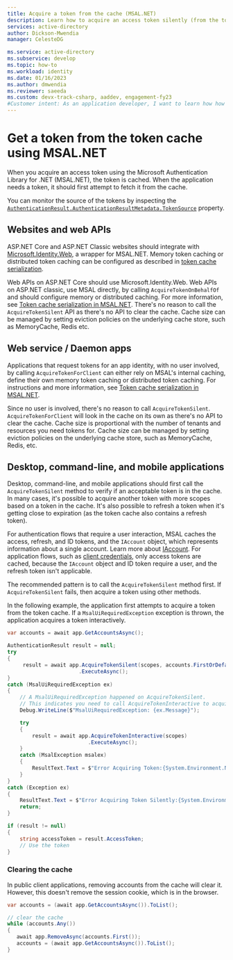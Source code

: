 ```yaml
---
title: Acquire a token from the cache (MSAL.NET) 
description: Learn how to acquire an access token silently (from the token cache) using the Microsoft Authentication Library for .NET (MSAL.NET).
services: active-directory
author: Dickson-Mwendia
manager: CelesteDG

ms.service: active-directory
ms.subservice: develop
ms.topic: how-to
ms.workload: identity
ms.date: 01/16/2023
ms.author: dmwendia
ms.reviewer: saeeda
ms.custom: devx-track-csharp, aaddev, engagement-fy23
#Customer intent: As an application developer, I want to learn how how to use the AcquireTokenSilent method so I can acquire tokens from the cache.
---
```


# Get a token from the token cache using MSAL.NET

When you acquire an access token using the Microsoft Authentication Library for .NET (MSAL.NET), the token is cached. When the application needs a token, it should first attempt to fetch it from the cache.

You can monitor the source of the tokens by inspecting the [`AuthenticationResult.AuthenticationResultMetadata.TokenSource`](/dotnet/api/microsoft.identity.client.authenticationresultmetadata.tokensource?view=msal-dotnet-latest&preserve-view=true) property.

## Websites and web APIs

ASP.NET Core and ASP.NET Classic websites should integrate with [Microsoft.Identity.Web](microsoft-identity-web.md), a wrapper for MSAL.NET. Memory token caching or distributed token caching can be configured as described in [token cache serialization](msal-net-token-cache-serialization.md?tabs=aspnetcore). 

Web APIs on ASP.NET Core should use Microsoft.Identity.Web. Web APIs on ASP.NET classic, use MSAL directly, by calling `AcquireTokenOnBehalfOf` and should configure memory or distributed caching. For more information, see [Token cache serialization in MSAL.NET](msal-net-token-cache-serialization.md?tabs=aspnet). There's no reason to call the `AcquireTokenSilent` API as there's no API to clear the cache. Cache size can be managed by setting eviction policies on the underlying cache store, such as MemoryCache, Redis etc.

## Web service / Daemon apps 

Applications that request tokens for an app identity, with no user involved, by calling `AcquireTokenForClient` can either rely on MSAL's internal caching, define their own memory token caching or distributed token caching. For instructions and more information, see [Token cache serialization in MSAL.NET](msal-net-token-cache-serialization.md?tabs=aspnet). 

Since no user is involved, there's no reason to call `AcquireTokenSilent`. `AcquireTokenForClient` will look in the cache on its own as there's no API to clear the cache. Cache size is proportional with the number of tenants and resources you need tokens for. Cache size can be managed by setting eviction policies on the underlying cache store, such as MemoryCache, Redis, etc.

## Desktop, command-line, and mobile applications

Desktop, command-line, and mobile applications should first call the `AcquireTokenSilent` method to verify if an acceptable token is in the cache. In many cases, it's possible to acquire another token with more scopes based on a token in the cache. It's also possible to refresh a token when it's getting close to expiration (as the token cache also contains a refresh token).

For authentication flows that require a user interaction, MSAL caches the access, refresh, and ID tokens, and the `IAccount` object, which represents information about a single account. Learn more about [IAccount](/dotnet/api/microsoft.identity.client.iaccount?view=msal-dotnet-latest&preserve-view=true). For application flows, such as [client credentials](msal-authentication-flows.md#client-credentials), only access tokens are cached, because the `IAccount` object and ID token require a user, and the refresh token isn't applicable.

The recommended pattern is to call the `AcquireTokenSilent` method first.  If `AcquireTokenSilent` fails, then acquire a token using other methods.

In the following example, the application first attempts to acquire a token from the token cache. If a `MsalUiRequiredException` exception is thrown, the application acquires a token interactively. 

```csharp
var accounts = await app.GetAccountsAsync();

AuthenticationResult result = null;
try
{
     result = await app.AcquireTokenSilent(scopes, accounts.FirstOrDefault())
                       .ExecuteAsync();
}
catch (MsalUiRequiredException ex)
{
    // A MsalUiRequiredException happened on AcquireTokenSilent.
    // This indicates you need to call AcquireTokenInteractive to acquire a token
    Debug.WriteLine($"MsalUiRequiredException: {ex.Message}");

    try
    {
        result = await app.AcquireTokenInteractive(scopes)
                          .ExecuteAsync();
    }
    catch (MsalException msalex)
    {
        ResultText.Text = $"Error Acquiring Token:{System.Environment.NewLine}{msalex}";
    }
}
catch (Exception ex)
{
    ResultText.Text = $"Error Acquiring Token Silently:{System.Environment.NewLine}{ex}";
    return;
}

if (result != null)
{
    string accessToken = result.AccessToken;
    // Use the token
}
```

### Clearing the cache

In public client applications, removing accounts from the cache will clear it. However, this doesn't remove the session cookie, which is in the browser.

```csharp
var accounts = (await app.GetAccountsAsync()).ToList();

// clear the cache
while (accounts.Any())
{
   await app.RemoveAsync(accounts.First());
   accounts = (await app.GetAccountsAsync()).ToList();
}
```
